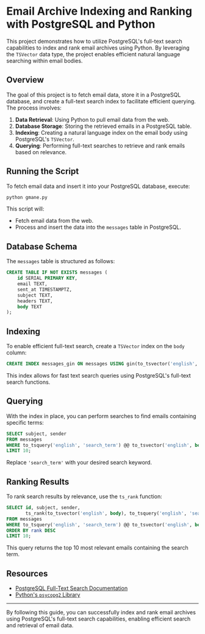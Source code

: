 # Email Archive Indexing and Ranking with PostgreSQL and Python

This project demonstrates how to utilize PostgreSQL's full-text search capabilities to index and rank email archives using Python. By leveraging the `TSVector` data type, the project enables efficient natural language searching within email bodies.

## Overview

The goal of this project is to fetch email data, store it in a PostgreSQL database, and create a full-text search index to facilitate efficient querying. The process involves:

1. **Data Retrieval**: Using Python to pull email data from the web.
2. **Database Storage**: Storing the retrieved emails in a PostgreSQL table.
3. **Indexing**: Creating a natural language index on the email body using PostgreSQL's `TSVector`.
4. **Querying**: Performing full-text searches to retrieve and rank emails based on relevance.

## Running the Script

To fetch email data and insert it into your PostgreSQL database, execute:

```bash
python gmane.py
```

This script will:

- Fetch email data from the web.
- Process and insert the data into the `messages` table in PostgreSQL.

## Database Schema

The `messages` table is structured as follows:

```sql
CREATE TABLE IF NOT EXISTS messages (
    id SERIAL PRIMARY KEY,
    email TEXT,
    sent_at TIMESTAMPTZ,
    subject TEXT,
    headers TEXT,
    body TEXT
);
```

## Indexing

To enable efficient full-text search, create a `TSVector` index on the `body` column:

```sql
CREATE INDEX messages_gin ON messages USING gin(to_tsvector('english', body));
```

This index allows for fast text search queries using PostgreSQL's full-text search functions.

## Querying

With the index in place, you can perform searches to find emails containing specific terms:

```sql
SELECT subject, sender
FROM messages
WHERE to_tsquery('english', 'search_term') @@ to_tsvector('english', body)
LIMIT 10;
```

Replace `'search_term'` with your desired search keyword.

## Ranking Results

To rank search results by relevance, use the `ts_rank` function:

```sql
SELECT id, subject, sender,
       ts_rank(to_tsvector('english', body), to_tsquery('english', 'search_term')) AS rank
FROM messages
WHERE to_tsquery('english', 'search_term') @@ to_tsvector('english', body)
ORDER BY rank DESC
LIMIT 10;
```

This query returns the top 10 most relevant emails containing the search term.

## Resources

- [PostgreSQL Full-Text Search Documentation](https://www.postgresql.org/docs/current/textsearch.html)
- [Python's `psycopg2` Library](https://www.psycopg.org/docs/)

---

By following this guide, you can successfully index and rank email archives using PostgreSQL's full-text search capabilities, enabling efficient search and retrieval of email data. 

